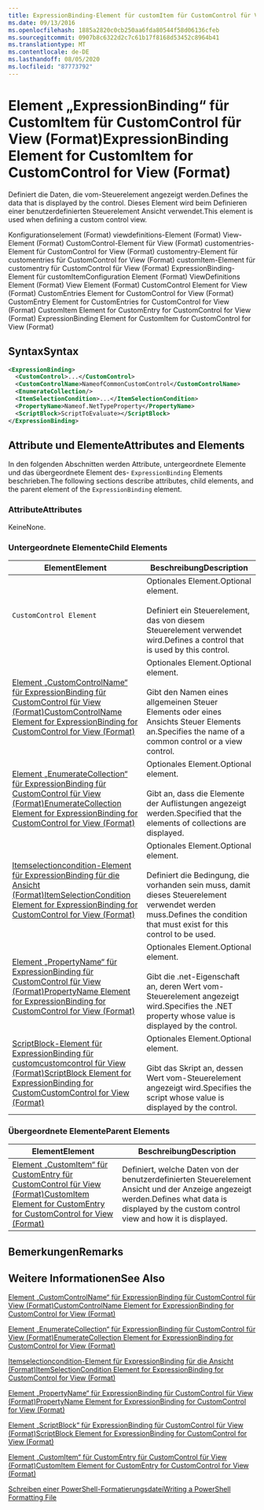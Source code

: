 ```yaml
---
title: ExpressionBinding-Element für customItem für CustomControl für View (Format) | Microsoft-Dokumentation
ms.date: 09/13/2016
ms.openlocfilehash: 1885a2820c0cb250aa6fda80544f58d06136cfeb
ms.sourcegitcommit: 0907b8c6322d2c7c61b17f8168d53452c8964b41
ms.translationtype: MT
ms.contentlocale: de-DE
ms.lasthandoff: 08/05/2020
ms.locfileid: "87773792"
---
```

# <a name="expressionbinding-element-for-customitem-for-customcontrol-for-view-format"></a><span data-ttu-id="3f091-102">Element „ExpressionBinding“ für CustomItem für CustomControl für View (Format)</span><span class="sxs-lookup"><span data-stu-id="3f091-102">ExpressionBinding Element for CustomItem for CustomControl for View (Format)</span></span>

<span data-ttu-id="3f091-103">Definiert die Daten, die vom-Steuerelement angezeigt werden.</span><span class="sxs-lookup"><span data-stu-id="3f091-103">Defines the data that is displayed by the control.</span></span> <span data-ttu-id="3f091-104">Dieses Element wird beim Definieren einer benutzerdefinierten Steuerelement Ansicht verwendet.</span><span class="sxs-lookup"><span data-stu-id="3f091-104">This element is used when defining a custom control view.</span></span>

<span data-ttu-id="3f091-105">Konfigurationselement (Format) viewdefinitions-Element (Format) View-Element (Format) CustomControl-Element für View (Format) customentries-Element für CustomControl for View (Format) customentry-Element für customentries für CustomControl for View (Format) customItem-Element für customentry für CustomControl für View (Format) ExpressionBinding-Element für customItem</span><span class="sxs-lookup"><span data-stu-id="3f091-105">Configuration Element (Format) ViewDefinitions Element (Format) View Element (Format) CustomControl Element for View (Format) CustomEntries Element for CustomControl for View (Format) CustomEntry Element for CustomEntries for CustomControl for View (Format) CustomItem Element for CustomEntry for CustomControl for View (Format) ExpressionBinding Element for CustomItem for CustomControl for View (Format)</span></span>

## <a name="syntax"></a><span data-ttu-id="3f091-106">Syntax</span><span class="sxs-lookup"><span data-stu-id="3f091-106">Syntax</span></span>

```xml
<ExpressionBinding>
  <CustomControl>...</CustomControl>
  <CustomControlName>NameofCommonCustomControl</CustomControlName>
  <EnumerateCollection/>
  <ItemSelectionCondition>...</ItemSelectionCondition>
  <PropertyName>Nameof.NetTypeProperty</PropertyName>
  <ScriptBlock>ScriptToEvaluate></ScriptBlock>
</ExpressionBinding>
```

## <a name="attributes-and-elements"></a><span data-ttu-id="3f091-107">Attribute und Elemente</span><span class="sxs-lookup"><span data-stu-id="3f091-107">Attributes and Elements</span></span>

<span data-ttu-id="3f091-108">In den folgenden Abschnitten werden Attribute, untergeordnete Elemente und das übergeordnete Element des- `ExpressionBinding` Elements beschrieben.</span><span class="sxs-lookup"><span data-stu-id="3f091-108">The following sections describe attributes, child elements, and the parent element of the `ExpressionBinding` element.</span></span>

### <a name="attributes"></a><span data-ttu-id="3f091-109">Attribute</span><span class="sxs-lookup"><span data-stu-id="3f091-109">Attributes</span></span>

<span data-ttu-id="3f091-110">Keine</span><span class="sxs-lookup"><span data-stu-id="3f091-110">None.</span></span>

### <a name="child-elements"></a><span data-ttu-id="3f091-111">Untergeordnete Elemente</span><span class="sxs-lookup"><span data-stu-id="3f091-111">Child Elements</span></span>

|<span data-ttu-id="3f091-112">Element</span><span class="sxs-lookup"><span data-stu-id="3f091-112">Element</span></span>|<span data-ttu-id="3f091-113">Beschreibung</span><span class="sxs-lookup"><span data-stu-id="3f091-113">Description</span></span>|
|-------------|-----------------|
|`CustomControl Element`|<span data-ttu-id="3f091-114">Optionales Element.</span><span class="sxs-lookup"><span data-stu-id="3f091-114">Optional element.</span></span><br /><br /> <span data-ttu-id="3f091-115">Definiert ein Steuerelement, das von diesem Steuerelement verwendet wird.</span><span class="sxs-lookup"><span data-stu-id="3f091-115">Defines a control that is used by this control.</span></span>|
|[<span data-ttu-id="3f091-116">Element „CustomControlName“ für ExpressionBinding für CustomControl für View (Format)</span><span class="sxs-lookup"><span data-stu-id="3f091-116">CustomControlName Element for ExpressionBinding for CustomControl for View (Format)</span></span>](./customcontrolname-element-for-expressionbinding-for-customcontrol-for-view-format.md)|<span data-ttu-id="3f091-117">Optionales Element.</span><span class="sxs-lookup"><span data-stu-id="3f091-117">Optional element.</span></span><br /><br /> <span data-ttu-id="3f091-118">Gibt den Namen eines allgemeinen Steuer Elements oder eines Ansichts Steuer Elements an.</span><span class="sxs-lookup"><span data-stu-id="3f091-118">Specifies the name of a common control or a view control.</span></span>|
|[<span data-ttu-id="3f091-119">Element „EnumerateCollection“ für ExpressionBinding für CustomControl für View (Format)</span><span class="sxs-lookup"><span data-stu-id="3f091-119">EnumerateCollection Element for ExpressionBinding for CustomControl for View (Format)</span></span>](./enumeratecollection-element-for-expressionbinding-for-customcontrol-for-view-format.md)|<span data-ttu-id="3f091-120">Optionales Element.</span><span class="sxs-lookup"><span data-stu-id="3f091-120">Optional element.</span></span><br /><br /> <span data-ttu-id="3f091-121">Gibt an, dass die Elemente der Auflistungen angezeigt werden.</span><span class="sxs-lookup"><span data-stu-id="3f091-121">Specified that the elements of collections are displayed.</span></span>|
|[<span data-ttu-id="3f091-122">Itemselectioncondition-Element für ExpressionBinding für die Ansicht (Format)</span><span class="sxs-lookup"><span data-stu-id="3f091-122">ItemSelectionCondition Element for ExpressionBinding for CustomControl for View (Format)</span></span>](./itemselectioncondition-element-for-expressionbinding-for-customcontrol-format.md)|<span data-ttu-id="3f091-123">Optionales Element.</span><span class="sxs-lookup"><span data-stu-id="3f091-123">Optional element.</span></span><br /><br /> <span data-ttu-id="3f091-124">Definiert die Bedingung, die vorhanden sein muss, damit dieses Steuerelement verwendet werden muss.</span><span class="sxs-lookup"><span data-stu-id="3f091-124">Defines the condition that must exist for this control to be used.</span></span>|
|[<span data-ttu-id="3f091-125">Element „PropertyName“ für ExpressionBinding für CustomControl für View (Format)</span><span class="sxs-lookup"><span data-stu-id="3f091-125">PropertyName Element for ExpressionBinding for CustomControl for View (Format)</span></span>](./propertyname-element-for-expressionbinding-for-customcontrol-for-view-format.md)|<span data-ttu-id="3f091-126">Optionales Element.</span><span class="sxs-lookup"><span data-stu-id="3f091-126">Optional element.</span></span><br /><br /> <span data-ttu-id="3f091-127">Gibt die .net-Eigenschaft an, deren Wert vom-Steuerelement angezeigt wird.</span><span class="sxs-lookup"><span data-stu-id="3f091-127">Specifies the .NET property whose value is displayed by the control.</span></span>|
|[<span data-ttu-id="3f091-128">ScriptBlock-Element für ExpressionBinding für customcustomcontrol für View (Format)</span><span class="sxs-lookup"><span data-stu-id="3f091-128">ScriptBlock Element for ExpressionBinding for CustomCustomControl for View (Format)</span></span>](./scriptblock-element-for-expressionbinding-for-customcontrol-for-view-format.md)|<span data-ttu-id="3f091-129">Optionales Element.</span><span class="sxs-lookup"><span data-stu-id="3f091-129">Optional element.</span></span><br /><br /> <span data-ttu-id="3f091-130">Gibt das Skript an, dessen Wert vom-Steuerelement angezeigt wird.</span><span class="sxs-lookup"><span data-stu-id="3f091-130">Specifies the script whose value is displayed by the control.</span></span>|

### <a name="parent-elements"></a><span data-ttu-id="3f091-131">Übergeordnete Elemente</span><span class="sxs-lookup"><span data-stu-id="3f091-131">Parent Elements</span></span>

|<span data-ttu-id="3f091-132">Element</span><span class="sxs-lookup"><span data-stu-id="3f091-132">Element</span></span>|<span data-ttu-id="3f091-133">Beschreibung</span><span class="sxs-lookup"><span data-stu-id="3f091-133">Description</span></span>|
|-------------|-----------------|
|[<span data-ttu-id="3f091-134">Element „CustomItem“ für CustomEntry für CustomControl für View (Format)</span><span class="sxs-lookup"><span data-stu-id="3f091-134">CustomItem Element for CustomEntry for CustomControl for View (Format)</span></span>](./customitem-element-for-customentry-for-customcontrol-for-view-format.md)|<span data-ttu-id="3f091-135">Definiert, welche Daten von der benutzerdefinierten Steuerelement Ansicht und der Anzeige angezeigt werden.</span><span class="sxs-lookup"><span data-stu-id="3f091-135">Defines what data is displayed by the custom control view and how it is displayed.</span></span>|

## <a name="remarks"></a><span data-ttu-id="3f091-136">Bemerkungen</span><span class="sxs-lookup"><span data-stu-id="3f091-136">Remarks</span></span>

## <a name="see-also"></a><span data-ttu-id="3f091-137">Weitere Informationen</span><span class="sxs-lookup"><span data-stu-id="3f091-137">See Also</span></span>

[<span data-ttu-id="3f091-138">Element „CustomControlName“ für ExpressionBinding für CustomControl für View (Format)</span><span class="sxs-lookup"><span data-stu-id="3f091-138">CustomControlName Element for ExpressionBinding for CustomControl for View (Format)</span></span>](./customcontrolname-element-for-expressionbinding-for-customcontrol-for-view-format.md)

[<span data-ttu-id="3f091-139">Element „EnumerateCollection“ für ExpressionBinding für CustomControl für View (Format)</span><span class="sxs-lookup"><span data-stu-id="3f091-139">EnumerateCollection Element for ExpressionBinding for CustomControl for View (Format)</span></span>](./enumeratecollection-element-for-expressionbinding-for-customcontrol-for-view-format.md)

[<span data-ttu-id="3f091-140">Itemselectioncondition-Element für ExpressionBinding für die Ansicht (Format)</span><span class="sxs-lookup"><span data-stu-id="3f091-140">ItemSelectionCondition Element for ExpressionBinding for CustomControl for View (Format)</span></span>](./itemselectioncondition-element-for-expressionbinding-for-customcontrol-format.md)

[<span data-ttu-id="3f091-141">Element „PropertyName“ für ExpressionBinding für CustomControl für View (Format)</span><span class="sxs-lookup"><span data-stu-id="3f091-141">PropertyName Element for ExpressionBinding for CustomControl for View (Format)</span></span>](./propertyname-element-for-expressionbinding-for-customcontrol-for-view-format.md)

[<span data-ttu-id="3f091-142">Element „ScriptBlock“ für ExpressionBinding für CustomControl für View (Format)</span><span class="sxs-lookup"><span data-stu-id="3f091-142">ScriptBlock Element for ExpressionBinding for CustomControl for View (Format)</span></span>](./scriptblock-element-for-expressionbinding-for-customcontrol-for-view-format.md)

[<span data-ttu-id="3f091-143">Element „CustomItem“ für CustomEntry für CustomControl für View (Format)</span><span class="sxs-lookup"><span data-stu-id="3f091-143">CustomItem Element for CustomEntry for CustomControl for View (Format)</span></span>](./customitem-element-for-customentry-for-customcontrol-for-view-format.md)

[<span data-ttu-id="3f091-144">Schreiben einer PowerShell-Formatierungsdatei</span><span class="sxs-lookup"><span data-stu-id="3f091-144">Writing a PowerShell Formatting File</span></span>](./writing-a-powershell-formatting-file.md)
